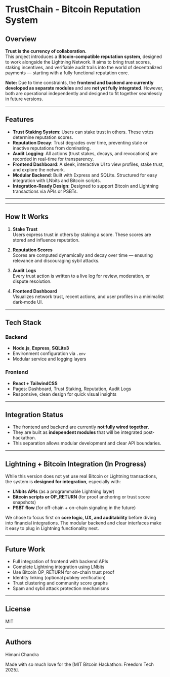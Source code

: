 # TrustChain - Bitcoin Reputation System

## Overview

**Trust is the currency of collaboration.**  
This project introduces a **Bitcoin-compatible reputation system**, designed to work alongside the Lightning Network. It aims to bring trust scores, staking incentives, and verifiable audit trails into the world of decentralized payments — starting with a fully functional reputation core.

**Note:** Due to time constraints, the **frontend and backend are currently developed as separate modules** and are **not yet fully integrated**. However, both are operational independently and designed to fit together seamlessly in future versions.

---

## Features

- **Trust Staking System**: Users can stake trust in others. These votes determine reputation scores.
- **Reputation Decay**: Trust degrades over time, preventing stale or inactive reputations from dominating.
- **Audit Logging**: All actions (trust stakes, decays, and revocations) are recorded in real-time for transparency.
- **Frontend Dashboard**: A sleek, interactive UI to view profiles, stake trust, and explore the network.
- **Modular Backend**: Built with Express and SQLite. Structured for easy integration with LNbits and Bitcoin scripts.
- **Integration-Ready Design**: Designed to support Bitcoin and Lightning transactions via APIs or PSBTs.

---


---

## How It Works

1. **Stake Trust**  
   Users express trust in others by staking a score. These scores are stored and influence reputation.

2. **Reputation Scores**  
   Scores are computed dynamically and decay over time — ensuring relevance and discouraging sybil attacks.

3. **Audit Logs**  
   Every trust action is written to a live log for review, moderation, or dispute resolution.

4. **Frontend Dashboard**  
   Visualizes network trust, recent actions, and user profiles in a minimalist dark-mode UI.

---

## Tech Stack

### Backend
- **Node.js**, **Express**, **SQLite3**
- Environment configuration via `.env`
- Modular service and logging layers

### Frontend
- **React + TailwindCSS**
- Pages: Dashboard, Trust Staking, Reputation, Audit Logs
- Responsive, clean design for quick visual insights

---

## Integration Status

- The frontend and backend are currently **not fully wired together**.
- They are built as **independent modules** that will be integrated post-hackathon.
- This separation allows modular development and clear API boundaries.

---

## Lightning + Bitcoin Integration (In Progress)

While this version does not yet use real Bitcoin or Lightning transactions, the system is **designed for integration**, especially with:
- **LNbits APIs** (as a programmable Lightning layer)
- **Bitcoin scripts or OP_RETURN** (for proof anchoring or trust score snapshots)
- **PSBT flow** (for off-chain + on-chain signaling in the future)

We chose to focus first on **core logic, UX, and auditability** before diving into financial integrations. The modular backend and clear interfaces make it easy to plug in Lightning functionality next.

---

## Future Work

- Full integration of frontend with backend APIs
- Complete Lightning integration using LNbits
- Use Bitcoin OP_RETURN for on-chain trust proof
- Identity linking (optional pubkey verification)
- Trust clustering and community score graphs
- Spam and sybil attack protection mechanisms

---

## License

MIT

---

## Authors
Himani Chandra

Made with so much love for the [MIT Bitcoin Hackathon: Freedom Tech 2025].

